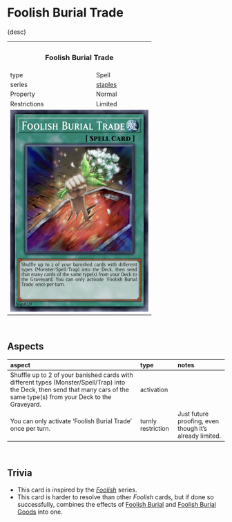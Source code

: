 # Foolish Burial Trade

{desc}


<table>
  <tr>
    <th colspan="2"> <h3> Foolish Burial Trade </h3> </th>
  </tr>
  <tr>
    <td> type </td>
    <td> Spell </td>
  </tr>
  <tr>
    <td> series </td>
    <td> <a href="../../../archetypes/staples.md">staples</a> </td>
  </tr>
  <tr>
    <td> Property </td>
    <td> Normal </td>
  </tr>
  <tr>
    <td> Restrictions </td>
    <td> Limited </td>
  </tr>
  <tr>
    <td colspan="2"> <img src="../../../.assets/cards/spells/Foolish Burial Trade.png" width="320px"> </td>
  </tr>
</table>


<br>


## Aspects

| aspect | type | notes |
| :----- | :--- | :---- |
| Shuffle up to 2 of your banished cards with different types (Monster/Spell/Trap) into the Deck, then send that many cars of the same type(s) from your Deck to the Graveyard. | activation | |
| You can only activate ‘Foolish Burial Trade’ once per turn. | turnly restriction | Just future proofing, even though it’s already limited. |


<br>


## Trivia

- This card is inspired by the [*Foolish*](https://yugipedia.com/wiki/Foolish) series.
- This card is harder to resolve than other *Foolish* cards, but if done so successfully, combines the effects of [Foolish Burial](https://yugipedia.com/wiki/Foolish_Burial) and [Foolish Burial Goods](https://yugipedia.com/wiki/Foolish_Burial_Goods) into one.

